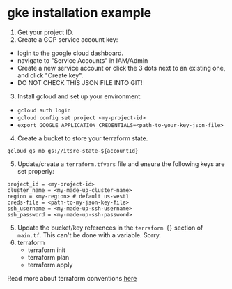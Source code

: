 # gke installation example

1. Get your project ID.
2. Create a GCP service account key:
  * login to the google cloud dashboard.
  * navigate to "Service Accounts" in IAM/Admin
  * Create a new service account or click the 3 dots next to an existing one, and click "Create key".
  * DO NOT CHECK THIS JSON FILE INTO GIT!
3. Install gcloud and set up your environment:
  * `gcloud auth login`
  * `gcloud config set project <my-project-id>`
  * `export GOOGLE_APPLICATION_CREDENTIALS=<path-to-your-key-json-file>`
4. Create a bucket to store your terraform state.
```
gcloud gs mb gs://itsre-state-${accountId}
```
5. Update/create a `terraform.tfvars` file and ensure the following keys are set properly:
```
project_id = <my-project-id>
cluster_name = <my-made-up-cluster-name>
region = <my-region> # default us-west1
creds-file = <path-to-my-json-key-file>
ssh_username = <my-made-up-ssh-username>
ssh_password = <my-made-up-ssh-password>
```
5. Update the bucket/key references in the `terraform {}` section of `main.tf`. This can't be done with a variable. Sorry.
6. terraform 
   * terraform init
   * terraform plan
   * terraform apply

Read more about terraform conventions [here](https://mana.mozilla.org/wiki/display/SRE/Terraform)
